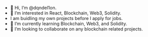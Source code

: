 - 👋 Hi, I’m @dqndel1on.
- 👀 I’m interested in React, Blockchain, Web3, Solidity.
- I am buidling my own projects before I apply for jobs.
- 🌱 I’m currently learning Blockchain, Web3, and Solidity.
- 💞️ I’m looking to collaborate on any blockchain related projects.

<!---
dqndel1on/dqndel1on is a ✨ special ✨ repository because its `README.md` (this file) appears on your GitHub profile.
You can click the Preview link to take a look at your changes.
--->
